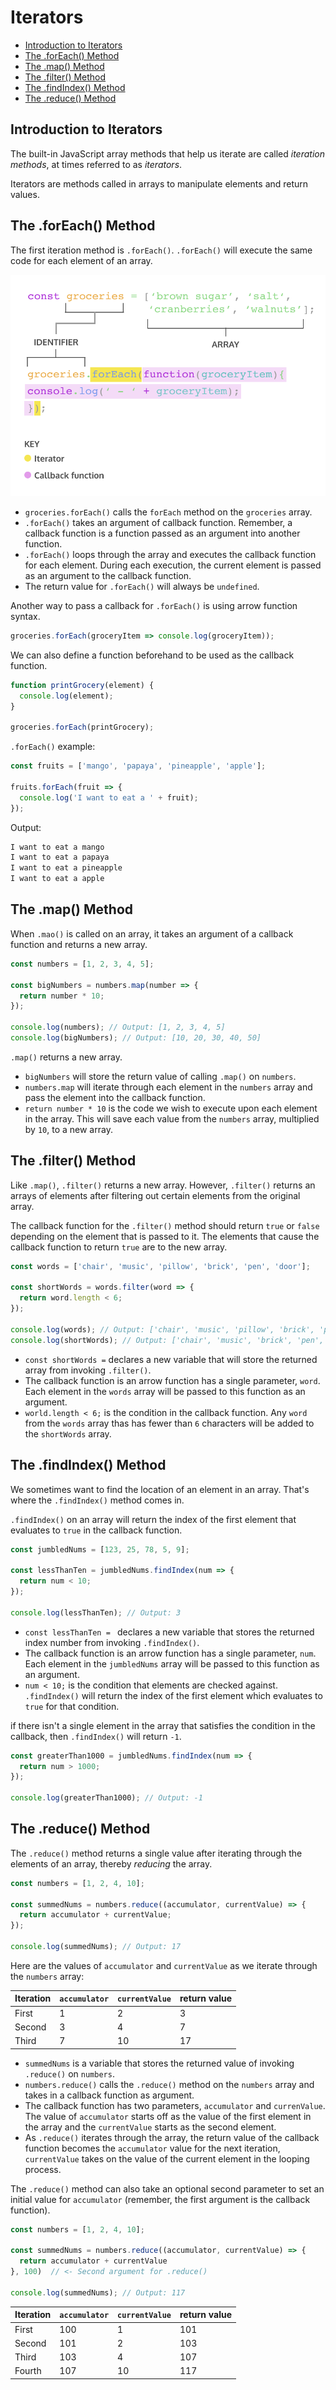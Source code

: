 # Iterators

* [Introduction to Iterators](#Introduction-to-Iterators)
* [The .forEach() Method](#The-.forEach()-Method)
* [The .map() Method](#The-.map()-Method)
* [The .filter() Method](#The-.filter()-Method)
* [The .findIndex() Method](#The-.findIndex()-Method)
* [The .reduce() Method](#The-.reduce()-Method)


## Introduction to Iterators
The built-in JavaScript array methods that help us iterate are called *iteration methods*, at times referred to as *iterators*.

Iterators are methods called in arrays to manipulate elements and return values.

## The .forEach() Method
The first iteration method is `.forEach()`. `.forEach()` will execute the same code for each element of an array.

![image info](../images/foreach.png)

+ `groceries.forEach()` calls the `forEach` method on the `groceries` array.
+ `.forEach()` takes an argument of callback function. Remember, a callback function is a function passed as an argument into another function.
+ `.forEach()` loops through the array and executes the callback function for each element. During each execution, the current element is passed as an argument to the callback function.
+ The return value for `.forEach()` will always be `undefined`.

Another way to pass a callback for `.forEach()` is using arrow function syntax.
```js
groceries.forEach(groceryItem => console.log(groceryItem));
```

We can also define a function beforehand to be used as the callback function.
```js
function printGrocery(element) {
  console.log(element);
}

groceries.forEach(printGrocery);
```

`.forEach()` example:
```js
const fruits = ['mango', 'papaya', 'pineapple', 'apple'];

fruits.forEach(fruit => {
  console.log('I want to eat a ' + fruit);
});
```

Output:
```js
I want to eat a mango
I want to eat a papaya
I want to eat a pineapple
I want to eat a apple
```

## The .map() Method
When `.mao()` is called on an array, it takes an argument of a callback function and returns a new array.

```js
const numbers = [1, 2, 3, 4, 5];

const bigNumbers = numbers.map(number => {
  return number * 10;
});

console.log(numbers); // Output: [1, 2, 3, 4, 5]
console.log(bigNumbers); // Output: [10, 20, 30, 40, 50]
```

`.map()` returns a new array.

+ `bigNumbers` will store the return value of calling `.map()` on `numbers`.
+ `numbers.map` will iterate through each element in the `numbers` array and pass the element into the callback function.
+ `return number * 10` is the code we wish to execute upon each element in the array. This will save each value from the `numbers` array, multiplied by `10`, to a new array.

## The .filter() Method
Like `.map()`, `.filter()` returns a new array. However, `.filter()` returns an arrays of elements after filtering out certain elements from the original array.

The callback function for the `.filter()` method should return `true` or `false` depending on the element that is passed to it. The elements that cause the callback function to return `true` are to the new array.

```js
const words = ['chair', 'music', 'pillow', 'brick', 'pen', 'door'];

const shortWords = words.filter(word => {
  return word.length < 6;
});

console.log(words); // Output: ['chair', 'music', 'pillow', 'brick', 'pen', 'door']
console.log(shortWords); // Output: ['chair', 'music', 'brick', 'pen', 'door']
```

+ `const shortWords =` declares a new variable that will store the returned array from invoking `.filter()`.
+ The callback function is an arrow function has a single parameter, `word`. Each element in the `words` array will be passed to this function as an argument.
+ `world.length < 6;` is the condition in the callback function. Any `word` from the `words` array thas has fewer than `6` characters will be added to the `shortWords` array.

## The .findIndex() Method
We sometimes want to find the location of an element in an array. That's where the `.findIndex()` method comes in.

`.findIndex()` on an array will return the index of the first element that evaluates to `true` in the callback function.

```js
const jumbledNums = [123, 25, 78, 5, 9];

const lessThanTen = jumbledNums.findIndex(num => {
  return num < 10;
});

console.log(lessThanTen); // Output: 3
```

+ `const lessThanTen = ` declares a new variable that stores the returned index number from invoking `.findIndex()`.
+ The callback function is an arrow function has a single parameter, `num`. Each element in the `jumbledNums` array will be passed to this function as an argument.
+ `num < 10;` is the condition that elements are checked against. `.findIndex()` will return the index of the first element which evaluates to `true` for that condition.

if there isn't a single element in the array that satisfies the condition in the callback, then `.findIndex()` will return `-1`.

```js
const greaterThan1000 = jumbledNums.findIndex(num => {
  return num > 1000;
});

console.log(greaterThan1000); // Output: -1
```

## The .reduce() Method
The `.reduce()` method returns a single value after iterating through the elements of an array, thereby *reducing* the array.

```js
const numbers = [1, 2, 4, 10];

const summedNums = numbers.reduce((accumulator, currentValue) => {
  return accumulator + currentValue;
});

console.log(summedNums); // Output: 17
```

Here are the values of `accumulator` and `currentValue` as we iterate through the `numbers` array:

| Iteration | `accumulator` | `currentValue` | return value |
| -- | -- | -- | -- |
| First | 1 | 2 | 3 |
| Second | 3 | 4 | 7 |
| Third | 7 | 10 | 17 |

+ `summedNums` is a variable that stores the returned value of invoking `.reduce()` on `numbers`.
+ `numbers.reduce()` calls the `.reduce()` method on the `numbers` array and takes in a callback function as argument.
+ The callback function has two parameters, `accumulator` and `currenValue`. The value of `accumulator` starts off as the value of the first element in the array and the `currentValue` starts as the second element.
+ As `.reduce()` iterates through the array, the return value of the callback function becomes the `accumulator` value for the next iteration, `currentValue` takes on the value of the current element in the looping process.

The `.reduce()` method can also take an optional second parameter to set an initial value for `accumulator` (remember, the first argument is the callback function).

```js
const numbers = [1, 2, 4, 10];

const summedNums = numbers.reduce((accumulator, currentValue) => {
  return accumulator + currentValue
}, 100)  // <- Second argument for .reduce()

console.log(summedNums); // Output: 117
```

| Iteration | `accumulator` | `currentValue` | return value |
| -- | -- | -- | -- |
| First | 100 | 1 | 101 |
| Second | 101 | 2 | 103 |
| Third | 103 | 4 | 107 |
| Fourth | 107 | 10 | 117 |